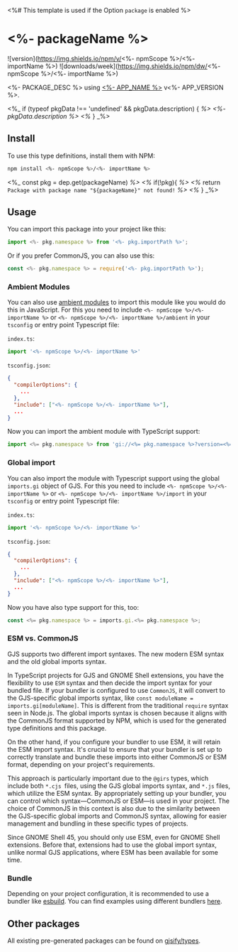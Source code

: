 <%# This template is used if the Option `package` is enabled %>
# <%- packageName %>

![version](https://img.shields.io/npm/v/<%- npmScope %>/<%- importName %>)
![downloads/week](https://img.shields.io/npm/dw/<%- npmScope %>/<%- importName %>)


<%- PACKAGE_DESC %> using [<%- APP_NAME %>](<%- APP_SOURCE %>) v<%- APP_VERSION %>.

<%_ if (typeof pkgData !== 'undefined' && pkgData.description) { _%>
<%- pkgData.description %>
<%_ } _%>

## Install

To use this type definitions, install them with NPM:
```bash
npm install <%- npmScope %>/<%- importName %>
```

<%_ const pkg = dep.get(packageName) _%>
<%_ if(!pkg){ _%>
  <%_ return `Package with package name "${packageName}" not found!` _%>
<%_ } _%>
## Usage

You can import this package into your project like this:
```ts
import <%- pkg.namespace %> from '<%- pkg.importPath %>';
```

Or if you prefer CommonJS, you can also use this:
```ts
const <%- pkg.namespace %> = require('<%- pkg.importPath %>');
```

### Ambient Modules

You can also use [ambient modules](https://github.com/gjsify/ts-for-gir/tree/main/packages/cli#ambient-modules) to import this module like you would do this in JavaScript.
For this you need to include `<%- npmScope %>/<%- importName %>` or `<%- npmScope %>/<%- importName %>/ambient` in your `tsconfig` or entry point Typescript file:

`index.ts`:
```ts
import '<%- npmScope %>/<%- importName %>'
```

`tsconfig.json`:
```json
{
  "compilerOptions": {
    ...
  },
  "include": ["<%- npmScope %>/<%- importName %>"],
  ...
}
```

Now you can import the ambient module with TypeScript support: 

```ts
import <%= pkg.namespace %> from 'gi://<%= pkg.namespace %>?version=<%= pkg.version %>';
```

### Global import

You can also import the module with Typescript support using the global `imports.gi` object of GJS.
For this you need to include `<%- npmScope %>/<%- importName %>` or `<%- npmScope %>/<%- importName %>/import` in your `tsconfig` or entry point Typescript file:

`index.ts`:
```ts
import '<%- npmScope %>/<%- importName %>'
```

`tsconfig.json`:
```json
{
  "compilerOptions": {
    ...
  },
  "include": ["<%- npmScope %>/<%- importName %>"],
  ...
}
```

Now you have also type support for this, too:

```ts
const <%= pkg.namespace %> = imports.gi.<%= pkg.namespace %>;
```


### ESM vs. CommonJS

GJS supports two different import syntaxes. The new modern ESM syntax and the old global imports syntax.

In TypeScript projects for GJS and GNOME Shell extensions, you have the flexibility to use `ESM` syntax and then decide the import syntax for your bundled file. If your bundler is configured to use `CommonJS`, it will convert to the GJS-specific global imports syntax, like `const moduleName = imports.gi[moduleName]`. This is different from the traditional `require` syntax seen in Node.js. The global imports syntax is chosen because it aligns with the CommonJS format supported by NPM, which is used for the generated type definitions and this package.

On the other hand, if you configure your bundler to use ESM, it will retain the ESM import syntax. It's crucial to ensure that your bundler is set up to correctly translate and bundle these imports into either CommonJS or ESM format, depending on your project's requirements.

This approach is particularly important due to the `@girs` types, which include both `*.cjs `files, using the GJS global imports syntax, and `*.js` files, which utilize the ESM syntax. By appropriately setting up your bundler, you can control which syntax—CommonJS or ESM—is used in your project. The choice of CommonJS in this context is also due to the similarity between the GJS-specific global imports and CommonJS syntax, allowing for easier management and bundling in these specific types of projects.

Since GNOME Shell 45, you should only use ESM, even for GNOME Shell extensions. Before that, extensions had to use the global import syntax, unlike normal GJS applications, where ESM has been available for some time.

### Bundle

Depending on your project configuration, it is recommended to use a bundler like [esbuild](https://esbuild.github.io/). You can find examples using different bundlers [here](https://github.com/gjsify/ts-for-gir/tree/main/examples).

## Other packages

All existing pre-generated packages can be found on [gjsify/types](https://github.com/gjsify/types).